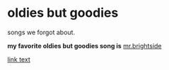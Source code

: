 <!DOCTYPE html>
<html>
 <body>

 </body>
</html>
<h1>oldies but goodies</h1>
   	<p>songs we forgot about.</p>
<b>my favorite oldies but goodies song is</b>
	<u>mr.brightside</u>
<p><a href="https://www.google.com/search?q=mr+brightside+album+cover&tbm=isch&ved=2ahUKEwiUtf-GxPLnAhVLZt8KHV7RDW8Q2-cCegQIABAA&oq=mr.brightside+al&gs_l=img.1.0.0i30l4.1086.1820..2908...0.0..0.96.225.3......0....1..gws-wiz-img.......0.mZ7T4n8cIg4&ei=NyFYXtS9OcvM_Qbeorf4Bg&bih=821&biw=1440&rlz=1C5CHFA_enUS823US823#imgrc=t8xukcOMC7AQYM">link text</a></p>
